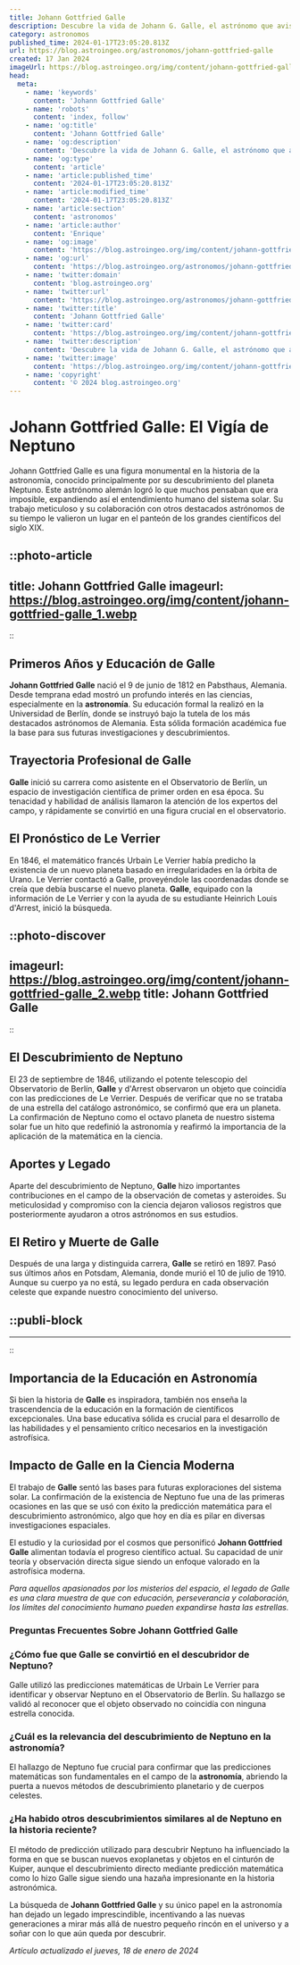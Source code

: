 ```yaml
---
title: Johann Gottfried Galle
description: Descubre la vida de Johann G. Galle, el astrónomo que avistó Neptuno en 1846, y cómo transformó nuestra comprensión del cosmos.
category: astronomos
published_time: 2024-01-17T23:05:20.813Z
url: https://blog.astroingeo.org/astronomos/johann-gottfried-galle
created: 17 Jan 2024
imageUrl: https://blog.astroingeo.org/img/content/johann-gottfried-galle_1.webp
head:
  meta:
    - name: 'keywords'
      content: 'Johann Gottfried Galle'
    - name: 'robots'
      content: 'index, follow'
    - name: 'og:title'
      content: 'Johann Gottfried Galle'
    - name: 'og:description'
      content: 'Descubre la vida de Johann G. Galle, el astrónomo que avistó Neptuno en 1846, y cómo transformó nuestra comprensión del cosmos.'
    - name: 'og:type'
      content: 'article'
    - name: 'article:published_time'
      content: '2024-01-17T23:05:20.813Z'
    - name: 'article:modified_time'
      content: '2024-01-17T23:05:20.813Z'
    - name: 'article:section'
      content: 'astronomos'
    - name: 'article:author'
      content: 'Enrique'
    - name: 'og:image'
      content: 'https://blog.astroingeo.org/img/content/johann-gottfried-galle_1.webp'
    - name: 'og:url'
      content: 'https://blog.astroingeo.org/astronomos/johann-gottfried-galle'
    - name: 'twitter:domain'
      content: 'blog.astroingeo.org'
    - name: 'twitter:url'
      content: 'https://blog.astroingeo.org/astronomos/johann-gottfried-galle'
    - name: 'twitter:title'
      content: 'Johann Gottfried Galle'
    - name: 'twitter:card'
      content: 'https://blog.astroingeo.org/img/content/johann-gottfried-galle_1.webp'
    - name: 'twitter:description'
      content: 'Descubre la vida de Johann G. Galle, el astrónomo que avistó Neptuno en 1846, y cómo transformó nuestra comprensión del cosmos.'
    - name: 'twitter:image'
      content: 'https://blog.astroingeo.org/img/content/johann-gottfried-galle_1.webp'
    - name: 'copyright'
      content: '© 2024 blog.astroingeo.org'
---
```

# Johann Gottfried Galle: El Vigía de Neptuno

Johann Gottfried Galle es una figura monumental en la historia de la astronomía, conocido principalmente por su descubrimiento del planeta Neptuno. Este astrónomo alemán logró lo que muchos pensaban que era imposible, expandiendo así el entendimiento humano del sistema solar. Su trabajo meticuloso y su colaboración con otros destacados astrónomos de su tiempo le valieron un lugar en el panteón de los grandes científicos del siglo XIX.


::photo-article
---
title: Johann Gottfried Galle
imageurl: https://blog.astroingeo.org/img/content/johann-gottfried-galle_1.webp
---
::



## Primeros Años y Educación de Galle

**Johann Gottfried Galle** nació el 9 de junio de 1812 en Pabsthaus, Alemania. Desde temprana edad mostró un profundo interés en las ciencias, especialmente en la **astronomía**. Su educación formal la realizó en la Universidad de Berlín, donde se instruyó bajo la tutela de los más destacados astrónomos de Alemania. Esta sólida formación académica fue la base para sus futuras investigaciones y descubrimientos.

## Trayectoria Profesional de Galle

**Galle** inició su carrera como asistente en el Observatorio de Berlín, un espacio de investigación científica de primer orden en esa época. Su tenacidad y habilidad de análisis llamaron la atención de los expertos del campo, y rápidamente se convirtió en una figura crucial en el observatorio.

## El Pronóstico de Le Verrier

En 1846, el matemático francés Urbain Le Verrier había predicho la existencia de un nuevo planeta basado en irregularidades en la órbita de Urano. Le Verrier contactó a Galle, proveyéndole las coordenadas donde se creía que debía buscarse el nuevo planeta. **Galle**, equipado con la información de Le Verrier y con la ayuda de su estudiante Heinrich Louis d'Arrest, inició la búsqueda.


::photo-discover
---
imageurl: https://blog.astroingeo.org/img/content/johann-gottfried-galle_2.webp
title: Johann Gottfried Galle
---
::



## El Descubrimiento de Neptuno

El 23 de septiembre de 1846, utilizando el potente telescopio del Observatorio de Berlín, **Galle** y d'Arrest observaron un objeto que coincidía con las predicciones de Le Verrier. Después de verificar que no se trataba de una estrella del catálogo astronómico, se confirmó que era un planeta. La confirmación de Neptuno como el octavo planeta de nuestro sistema solar fue un hito que redefinió la astronomía y reafirmó la importancia de la aplicación de la matemática en la ciencia.

## Aportes y Legado

Aparte del descubrimiento de Neptuno, **Galle** hizo importantes contribuciones en el campo de la observación de cometas y asteroides. Su meticulosidad y compromiso con la ciencia dejaron valiosos registros que posteriormente ayudaron a otros astrónomos en sus estudios.

## El Retiro y Muerte de Galle

Después de una larga y distinguida carrera, **Galle** se retiró en 1897. Pasó sus últimos años en Potsdam, Alemania, donde murió el 10 de julio de 1910. Aunque su cuerpo ya no está, su legado perdura en cada observación celeste que expande nuestro conocimiento del universo.


  ::publi-block
  ---
  ---
  ::
  
  

## Importancia de la Educación en Astronomía

Si bien la historia de **Galle** es inspiradora, también nos enseña la trascendencia de la educación en la formación de científicos excepcionales. Una base educativa sólida es crucial para el desarrollo de las habilidades y el pensamiento crítico necesarios en la investigación astrofísica.

## Impacto de Galle en la Ciencia Moderna

El trabajo de **Galle** sentó las bases para futuras exploraciones del sistema solar. La confirmación de la existencia de Neptuno fue una de las primeras ocasiones en las que se usó con éxito la predicción matemática para el descubrimiento astronómico, algo que hoy en día es pilar en diversas investigaciones espaciales.

El estudio y la curiosidad por el cosmos que personificó **Johann Gottfried Galle** alimentan todavía el progreso científico actual. Su capacidad de unir teoría y observación directa sigue siendo un enfoque valorado en la astrofísica moderna.

*Para aquellos apasionados por los misterios del espacio, el legado de Galle es una clara muestra de que con educación, perseverancia y colaboración, los límites del conocimiento humano pueden expandirse hasta las estrellas.*

### Preguntas Frecuentes Sobre Johann Gottfried Galle

### ¿Cómo fue que Galle se convirtió en el descubridor de Neptuno?
Galle utilizó las predicciones matemáticas de Urbain Le Verrier para identificar y observar Neptuno en el Observatorio de Berlín. Su hallazgo se validó al reconocer que el objeto observado no coincidía con ninguna estrella conocida.

### ¿Cuál es la relevancia del descubrimiento de Neptuno en la astronomía?

El hallazgo de Neptuno fue crucial para confirmar que las predicciones matemáticas son fundamentales en el campo de la **astronomía**, abriendo la puerta a nuevos métodos de descubrimiento planetario y de cuerpos celestes.

### ¿Ha habido otros descubrimientos similares al de Neptuno en la historia reciente?
El método de predicción utilizado para descubrir Neptuno ha influenciado la forma en que se buscan nuevos exoplanetas y objetos en el cinturón de Kuiper, aunque el descubrimiento directo mediante predicción matemática como lo hizo Galle sigue siendo una hazaña impresionante en la historia astronómica.

La búsqueda de **Johann Gottfried Galle** y su único papel en la astronomía han dejado un legado imprescindible, incentivando a las nuevas generaciones a mirar más allá de nuestro pequeño rincón en el universo y a soñar con lo que aún queda por descubrir.

_Artículo actualizado el jueves, 18 de enero de 2024_